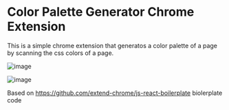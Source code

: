 # Color Palette Generator Chrome Extension

This is a simple chrome extension that generatos a color palette of a page by scanning the css colors of a page.

![image](https://user-images.githubusercontent.com/17432146/158871864-df357cdf-a8b7-4a04-ac57-e43888a3bdb9.png)

![image](https://user-images.githubusercontent.com/17432146/158872012-97b7d571-25a4-4a76-9ae7-7ec35cc8b72d.png)

Based on https://github.com/extend-chrome/js-react-boilerplate biolerplate code
